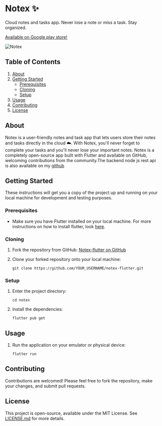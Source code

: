 # Notex ✨
Cloud notes and tasks app. Never lose a note or miss a task. Stay organized.

[Available on Google play store!](https://play.google.com/store/apps/details?id=com.gpsxtreme.notex.notex)


![Notex](https://github.com/GPSxtreme/notex-flutter/assets/86603322/3cea450b-27ad-472d-9016-50c6f34be2c2)

## Table of Contents
1. [About](#about)
2. [Getting Started](#getting-started)
    - [Prerequisites](#prerequisites)
    - [Cloning](#cloning)
    - [Setup](#setup)
3. [Usage](#usage)
4. [Contributing](#contributing)
5. [License](#license)


## About

Notex is a user-friendly notes and task app that lets users store their notes and tasks directly in the cloud ☁️. With Notex, you'll never forget to complete your tasks and you'll never lose your important notes. Notex is a completely open-source app built with Flutter and available on GitHub, welcoming contributions from the community.The backend node js rest api is also available on my [github](https://github.com/GPSxtreme/nodejs-mongodb-api)


## Getting Started

These instructions will get you a copy of the project up and running on your local machine for development and testing purposes.

### Prerequisites

- Make sure you have Flutter installed on your local machine. For more instructions on how to install flutter, look [here](https://flutter.dev/docs/get-started/install).

### Cloning

1. Fork the repository from GitHub: [Notex-flutter on GitHub](https://github.com/GPSxtreme/notex-flutter)

2. Clone your forked repository onto your local machine:
    ```
    git clone https://github.com/YOUR_USERNAME/notex-flutter.git
    ```

### Setup

1. Enter the project directory:
    ```
    cd notex
    ```

2. Install the dependencies:
    ```
    flutter pub get
    ```

## Usage

1. Run the application on your emulator or physical device:
    ```
    flutter run
    ```

## Contributing

Contributions are welcomed! Please feel free to fork the repository, make your changes, and submit pull requests.

## License

This project is open-source, available under the MIT License. See [LICENSE.md](LICENSE) for more details.

